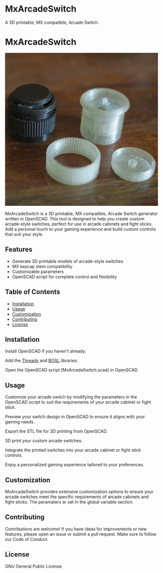 # MxArcadeSwitch
A  3D printable, MX compatible, Arcade Switch.

# MxArcadeSwitch

![MxArcadeSwitch Logo](thumbnailMxArcadeSwitch.jpg)

MxArcadeSwitch is a 3D printable, MX compatible, Arcade Switch generator written in OpenSCAD. This tool is designed to help you create custom arcade-style switches, perfect for use in arcade cabinets and fight sticks.  Add a personal touch to your gaming experience and build custom controls that suit your style.

## Features

- Generate 3D printable models of arcade-style switches
- MX keycap stem compatibility
- Customizable parameters 
- OpenSCAD script for complete control and flexibility

## Table of Contents

- [Installation](#installation)
- [Usage](#usage)
- [Customization](#customization)
- [Contributing](#contributing)
- [License](#license)

## Installation

Install OpenSCAD if you haven't already. 

Add the [Threads](https://github.com/rcolyer/threads-scad) and [BOSL](https://github.com/revarbat/BOSL) libraries.

Open the OpenSCAD script (MxArcadeSwitch.scad) in OpenSCAD.

## Usage
Customize your arcade switch by modifying the parameters in the OpenSCAD script to suit the requirements of your arcade cabinet or fight stick.

Preview your switch design in OpenSCAD to ensure it aligns with your gaming needs.

Export the STL file for 3D printing from OpenSCAD. 

3D print your custom arcade switches.

Integrate the printed switches into your arcade cabinet or fight stick controls.

Enjoy a personalized gaming experience tailored to your preferences.

## Customization
MxArcadeSwitch provides extensive customization options to ensure your arcade switches meet the specific requirements of arcade cabinets and fight sticks. The peramaters ar set in the global variable section.

## Contributing
Contributions are welcome! If you have ideas for improvements or new features, please open an issue or submit a pull request. Make sure to follow our Code of Conduct.

## License
GNU General Public License
   
